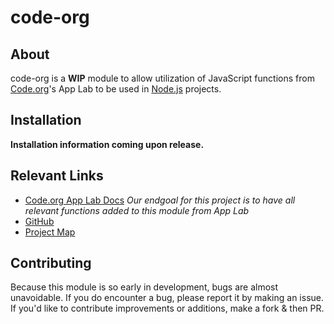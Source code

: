 # code-org

## About

code-org is a **WIP** module to allow utilization of JavaScript functions from [Code.org](https://code.org)'s App Lab to be used in [Node.js](https://nodejs.org) projects.

## Installation

**Installation information coming upon release.**

## Relevant Links

- [Code.org App Lab Docs](https://studio.code.org/docs/applab/)
*Our endgoal for this project is to have all relevant functions added to this module from App Lab*
- [GitHub](https://github.com/csokolove/code-org)
- [Project Map](https://github.com/users/csokolove/projects/1/views/1)

## Contributing

Because this module is so early in development, bugs are almost unavoidable. If you do encounter a bug, please report it by making an issue.
If you'd like to contribute improvements or additions, make a fork & then PR.